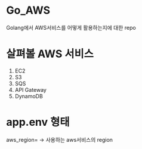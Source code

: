 # Go_AWS

Golang에서 AWS서비스를 어떻게 활용하는지에 대한 repo

# 살펴볼 AWS 서비스

1. EC2
2. S3
3. SQS
4. API Gateway
5. DynamoDB

# app.env 형태

aws_region= <value> -> 사용하는 aws서비스의 region
